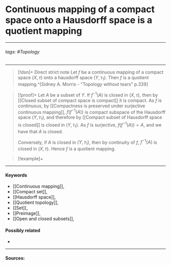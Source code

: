 # Continuous mapping of a compact space onto a Hausdorff space is a quotient mapping
***
###### tags: #Topology 
***
>[!dsn]+ Direct strict note
>Let $f$ be a continuous mapping of a compact space $(X,\tau)$ onto a hausdorff space $(Y,\tau_{1})$. Then $f$ is a quotient mapping.^[Sidney A. Morris - "Topology without tears" p.339] 

>[!proof]+
>Let $A$ be a subset of $Y$. If $f^{-1}(A)$ is closed in $(X,\tau)$, then by [[Closed subset of compact space is compact]] it is compact. As $f$ is continuous, by [[Compactness is preserved under surjective continuous mapping]], $f(f^{-1}(A))$ is compact subspace of the Hausdorff space $(Y,\tau_{1})$, and therefore by [[Compact subset of Hausdorff space is closed]] is closed in $(Y,\tau_{1})$. As $f$ is surjective, $f(f^{-1}(A))=A$, and we have that $A$ is closed.
>
>Conversely, if $A$ is closed in $(Y,\tau_{1})$, then by continuity of $f$, $f^{-1}(A)$ is closed in $(X,\tau)$.
>Hence $f$ is a quotient mapping.

>[!example]+ 
>
***
#### Keywords
- [[Continuous mapping]],
- [[Compact set]],
- [[Hausdorff space]],
- [[Quotient topology]],
- [[Set]],
- [[Preimage]],
- [[Open and closed subsets]],
#### Possibly related
- 
***
#### Sources: